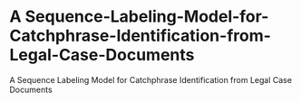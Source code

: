 # A Sequence-Labeling-Model-for-Catchphrase-Identification-from-Legal-Case-Documents
A Sequence Labeling Model for Catchphrase Identification from Legal Case Documents
